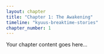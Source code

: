 ```yaml
---
layout: chapter
title: "Chapter 1: The Awakening"
timeline: "kyuus-breaktime-stories"
chapter_number: 1
---
```

Your chapter content goes here...
